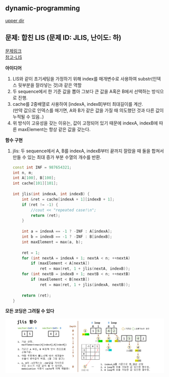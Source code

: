 ## dynamic-programming
[upper dir](../)

## 문제: 합친 LIS (문제 ID: JLIS, 난이도: 하)
[문제링크](https://algospot.com/judge/problem/read/JLIS)  
[참고-LIS](../LIS)

**아이디어**  
1. LIS와 같이 초기세팅을 가정하기 위해 index를 매개변수로 사용하여 substr(인덱스 뒷부분을 잘라넣는 것)과 같은 역할
2. 두 sequence에서 한 기준 값을 뽑아 그보다 큰 값을 A혹은 B에서 선택하는 방식으로 진행.
3. cache를 2중배열로 사용하여 [indexA, indexB]부터 최대길이를 계산.  
   (만약 값으로 인덱스를 매기면, A와 B가 같은 값을 가질 때 의도했던 것과 다른 값이 누적될 수 있음..)
4. 위 방식이 고유성을 갖는 이유는, 값이 고정되어 있기 때문에 indexA, indexB에 따른 maxElement는 항상 같은 값을 갖는다.

**함수 구현**

1. jlis: 두 sequence에서 A, B를 indexA, indexB부터 끝까지 잘랐을 때 둘을 합쳐서 만들 수 있는 최대 증가 부분 수열의 개수를 반환.
	```cpp
	const int INF = 987654321;
	int n, m;
	int A[100], B[100];
	int cache[101][101];

	int jlis(int indexA, int indexB) {
		int &ret = cache[indexA + 1][indexB + 1];
		if (ret != -1) {
			//cout << "repeated case!\n";
			return (ret);
		}

		int a = indexA == -1 ? -INF : A[indexA];
		int b = indexB == -1 ? -INF : B[indexB];
		int maxElement = max(a, b);

		ret = 1;
		for (int nextA = indexA + 1; nextA < n; ++nextA)
			if (maxElement < A[nextA])
				ret = max(ret, 1 + jlis(nextA, indexB));
		for (int nextB = indexB + 1; nextB < n; ++nextB)
			if (maxElement < B[nextB])
				ret = max(ret, 1 + jlis(indexA, nextB));

		return (ret);
	}
	```

**모든 코딩은 그려질 수 있다**  
<p align="center">
    <img src="./Algorithm.png" alt="Algorithm">
</p>
